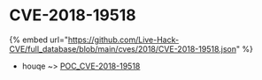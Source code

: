 # CVE-2018-19518
{% embed url="https://github.com/Live-Hack-CVE/full_database/blob/main/cves/2018/CVE-2018-19518.json" %}

* houqe ~> [POC_CVE-2018-19518](https://www.alice-snow.ru/2018/database/cve-2018-19518/poc_cve-2018-19518-houqe)